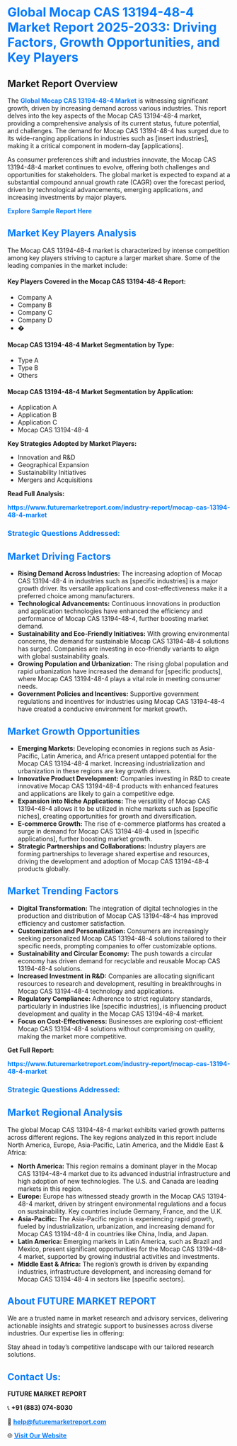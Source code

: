 <h1 style="color: #007BFF;">Global Mocap CAS 13194-48-4 Market Report 2025-2033: Driving Factors, Growth Opportunities, and Key Players</h1>

<section id="overview">
<h2>Market Report Overview</h2>
<p>The <a href="https://www.futuremarketreport.com/industry-report/mocap-cas-13194-48-4-market" style="color: #007BFF; text-decoration: none;"><strong>Global Mocap CAS 13194-48-4 Market</strong></a> is witnessing significant growth, driven by increasing demand across various industries. This report delves into the key aspects of the Mocap CAS 13194-48-4 market, providing a comprehensive analysis of its current status, future potential, and challenges. The demand for Mocap CAS 13194-48-4 has surged due to its wide-ranging applications in industries such as [insert industries], making it a critical component in modern-day [applications].</p>
<p>As consumer preferences shift and industries innovate, the Mocap CAS 13194-48-4 market continues to evolve, offering both challenges and opportunities for stakeholders. The global market is expected to expand at a substantial compound annual growth rate (CAGR) over the forecast period, driven by technological advancements, emerging applications, and increasing investments by major players.</p>
</section>

<section id="overview">
<p><a href="https://www.futuremarketreport.com/request-sample/reportId=110775" style="color: #007BFF; text-decoration: none;"><strong>Explore Sample Report Here</strong></a></p>
</section>

<section id="key-players">
<h2 style="color: #007BFF;">Market Key Players Analysis</h2>
<p>The Mocap CAS 13194-48-4 market is characterized by intense competition among key players striving to capture a larger market share. Some of the leading companies in the market include:</p>
<h4>Key Players Covered in the Mocap CAS 13194-48-4 Report:</h4>
<ul><li>Company A</li><li>Company B</li><li>Company C</li><li>Company D</li><li>�</li></ul>
<h4>Mocap CAS 13194-48-4 Market Segmentation by Type:</h4>
<ul><li>Type A</li><li>Type B</li><li>Others</li></ul>

<h4>Mocap CAS 13194-48-4 Market Segmentation by Application:</h4>
<ul><li>Application A</li><li>Application B</li><li>Application C</li><li>Mocap CAS 13194-48-4</li></ul>
<p><strong>Key Strategies Adopted by Market Players:</strong></p>
<ul>
<li>Innovation and R&D</li>
<li>Geographical Expansion</li>
<li>Sustainability Initiatives</li>
<li>Mergers and Acquisitions</li>
</ul>
</section>

<section>
<p><strong>Read Full Analysis: </strong></p><a href="https://www.futuremarketreport.com/industry-report/mocap-cas-13194-48-4-market" style="color: #007BFF; text-decoration: none;"><strong>https://www.futuremarketreport.com/industry-report/mocap-cas-13194-48-4-market</strong></a>
<h3 style="color: #007BFF;">Strategic Questions Addressed:</h3>
</section>

<section id="driving-factors">
<h2 style="color: #007BFF;">Market Driving Factors</h2>
<ul>
<li><strong>Rising Demand Across Industries:</strong> The increasing adoption of Mocap CAS 13194-48-4 in industries such as [specific industries] is a major growth driver. Its versatile applications and cost-effectiveness make it a preferred choice among manufacturers.</li>
<li><strong>Technological Advancements:</strong> Continuous innovations in production and application technologies have enhanced the efficiency and performance of Mocap CAS 13194-48-4, further boosting market demand.</li>
<li><strong>Sustainability and Eco-Friendly Initiatives:</strong> With growing environmental concerns, the demand for sustainable Mocap CAS 13194-48-4 solutions has surged. Companies are investing in eco-friendly variants to align with global sustainability goals.</li>
<li><strong>Growing Population and Urbanization:</strong> The rising global population and rapid urbanization have increased the demand for [specific products], where Mocap CAS 13194-48-4 plays a vital role in meeting consumer needs.</li>
<li><strong>Government Policies and Incentives:</strong> Supportive government regulations and incentives for industries using Mocap CAS 13194-48-4 have created a conducive environment for market growth.</li>
</ul>
</section>

<section id="growth-opportunities">
<h2 style="color: #007BFF;">Market Growth Opportunities</h2>
<ul>
<li><strong>Emerging Markets:</strong> Developing economies in regions such as Asia-Pacific, Latin America, and Africa present untapped potential for the Mocap CAS 13194-48-4 market. Increasing industrialization and urbanization in these regions are key growth drivers.</li>
<li><strong>Innovative Product Development:</strong> Companies investing in R&D to create innovative Mocap CAS 13194-48-4 products with enhanced features and applications are likely to gain a competitive edge.</li>
<li><strong>Expansion into Niche Applications:</strong> The versatility of Mocap CAS 13194-48-4 allows it to be utilized in niche markets such as [specific niches], creating opportunities for growth and diversification.</li>
<li><strong>E-commerce Growth:</strong> The rise of e-commerce platforms has created a surge in demand for Mocap CAS 13194-48-4 used in [specific applications], further boosting market growth.</li>
<li><strong>Strategic Partnerships and Collaborations:</strong> Industry players are forming partnerships to leverage shared expertise and resources, driving the development and adoption of Mocap CAS 13194-48-4 products globally.</li>
</ul>
</section>

<section id="trending-factors">
<h2 style="color: #007BFF;">Market Trending Factors</h2>
<ul>
<li><strong>Digital Transformation:</strong> The integration of digital technologies in the production and distribution of Mocap CAS 13194-48-4 has improved efficiency and customer satisfaction.</li>
<li><strong>Customization and Personalization:</strong> Consumers are increasingly seeking personalized Mocap CAS 13194-48-4 solutions tailored to their specific needs, prompting companies to offer customizable options.</li>
<li><strong>Sustainability and Circular Economy:</strong> The push towards a circular economy has driven demand for recyclable and reusable Mocap CAS 13194-48-4 solutions.</li>
<li><strong>Increased Investment in R&D:</strong> Companies are allocating significant resources to research and development, resulting in breakthroughs in Mocap CAS 13194-48-4 technology and applications.</li>
<li><strong>Regulatory Compliance:</strong> Adherence to strict regulatory standards, particularly in industries like [specific industries], is influencing product development and quality in the Mocap CAS 13194-48-4 market.</li>
<li><strong>Focus on Cost-Effectiveness:</strong> Businesses are exploring cost-efficient Mocap CAS 13194-48-4 solutions without compromising on quality, making the market more competitive.</li>
</ul>
</section>

<section>
<p><strong>Get Full Report: </strong></p><a href="https://www.futuremarketreport.com/industry-report/mocap-cas-13194-48-4-market" style="color: #007BFF; text-decoration: none;"><strong>https://www.futuremarketreport.com/industry-report/mocap-cas-13194-48-4-market</strong></a>
<h3 style="color: #007BFF;">Strategic Questions Addressed:</h3>
</section>


<section id="regional-analysis">
<h2 style="color: #007BFF;">Market Regional Analysis</h2>
<p>The global Mocap CAS 13194-48-4 market exhibits varied growth patterns across different regions. The key regions analyzed in this report include North America, Europe, Asia-Pacific, Latin America, and the Middle East & Africa:</p>
<ul>
<li><strong>North America:</strong> This region remains a dominant player in the Mocap CAS 13194-48-4 market due to its advanced industrial infrastructure and high adoption of new technologies. The U.S. and Canada are leading markets in this region.</li>
<li><strong>Europe:</strong> Europe has witnessed steady growth in the Mocap CAS 13194-48-4 market, driven by stringent environmental regulations and a focus on sustainability. Key countries include Germany, France, and the U.K.</li>
<li><strong>Asia-Pacific:</strong> The Asia-Pacific region is experiencing rapid growth, fueled by industrialization, urbanization, and increasing demand for Mocap CAS 13194-48-4 in countries like China, India, and Japan.</li>
<li><strong>Latin America:</strong> Emerging markets in Latin America, such as Brazil and Mexico, present significant opportunities for the Mocap CAS 13194-48-4 market, supported by growing industrial activities and investments.</li>
<li><strong>Middle East & Africa:</strong> The region’s growth is driven by expanding industries, infrastructure development, and increasing demand for Mocap CAS 13194-48-4 in sectors like [specific sectors].</li>
</ul>
</section>

<footer>
<h2 style="color: #007BFF;">About FUTURE MARKET REPORT</h2>
<p>We are a trusted name in market research and advisory services, delivering actionable insights and strategic support to businesses across diverse industries. Our expertise lies in offering:</p>

<p>Stay ahead in today’s competitive landscape with our tailored research solutions.</p>

<h2 style="color: #007BFF;">Contact Us:</h2>
<p><strong>FUTURE MARKET REPORT</strong></p>
<p>📞 <strong>+91 (883) 074-8030</strong></p>
<p>📧 <strong><a href="mailto:help@futuremarketreport.com" style="color: #007BFF;">help@futuremarketreport.com</a></strong></p>
<p>🌐 <strong><a href="https://www.futuremarketreport.com/" style="color: #007BFF;">Visit Our Website</a></strong></p>
</footer>